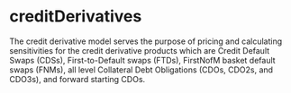 # creditDerivatives
The credit derivative model serves the purpose of pricing and calculating sensitivities for the credit derivative products which are Credit Default Swaps (CDSs), First-to-Default swaps (FTDs), FirstNofM basket default swaps (FNMs), all level Collateral Debt Obligations (CDOs, CDO2s, and CDO3s), and forward starting CDOs. 
